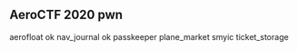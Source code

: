 AeroCTF 2020 pwn
-----------------
aerofloat ok
nav_journal ok
passkeeper
plane_market
smyic
ticket_storage